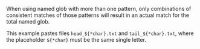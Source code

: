 When using named glob with more than one pattern, only combinations of consistent matches of those patterns will result in an actual match for the total named glob.

This example pastes files `head_${*char}.txt` and `tail_${*char}.txt`,
where the placeholder `${*char}` must be the same single letter.
